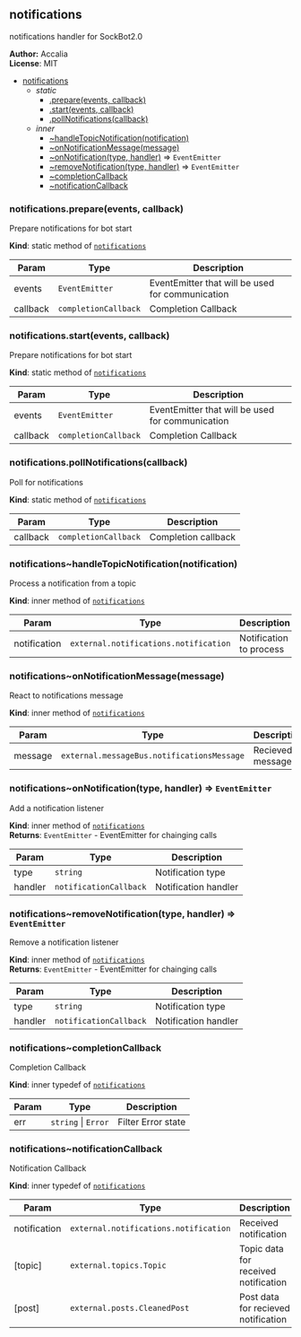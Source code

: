 <a name="module_notifications"></a>
## notifications
notifications handler for SockBot2.0

**Author:** Accalia  
**License**: MIT  

* [notifications](#module_notifications)
  * _static_
    * [.prepare(events, callback)](#module_notifications.prepare)
    * [.start(events, callback)](#module_notifications.start)
    * [.pollNotifications(callback)](#module_notifications.pollNotifications)
  * _inner_
    * [~handleTopicNotification(notification)](#module_notifications..handleTopicNotification)
    * [~onNotificationMessage(message)](#module_notifications..onNotificationMessage)
    * [~onNotification(type, handler)](#module_notifications..onNotification) ⇒ <code>EventEmitter</code>
    * [~removeNotification(type, handler)](#module_notifications..removeNotification) ⇒ <code>EventEmitter</code>
    * [~completionCallback](#module_notifications..completionCallback)
    * [~notificationCallback](#module_notifications..notificationCallback)

<a name="module_notifications.prepare"></a>
### notifications.prepare(events, callback)
Prepare notifications for bot start

**Kind**: static method of <code>[notifications](#module_notifications)</code>  

| Param | Type | Description |
| --- | --- | --- |
| events | <code>EventEmitter</code> | EventEmitter that will be used for communication |
| callback | <code>completionCallback</code> | Completion Callback |

<a name="module_notifications.start"></a>
### notifications.start(events, callback)
Prepare notifications for bot start

**Kind**: static method of <code>[notifications](#module_notifications)</code>  

| Param | Type | Description |
| --- | --- | --- |
| events | <code>EventEmitter</code> | EventEmitter that will be used for communication |
| callback | <code>completionCallback</code> | Completion Callback |

<a name="module_notifications.pollNotifications"></a>
### notifications.pollNotifications(callback)
Poll for notifications

**Kind**: static method of <code>[notifications](#module_notifications)</code>  

| Param | Type | Description |
| --- | --- | --- |
| callback | <code>completionCallback</code> | Completion callback |

<a name="module_notifications..handleTopicNotification"></a>
### notifications~handleTopicNotification(notification)
Process a notification from a topic

**Kind**: inner method of <code>[notifications](#module_notifications)</code>  

| Param | Type | Description |
| --- | --- | --- |
| notification | <code>external.notifications.notification</code> | Notification to process |

<a name="module_notifications..onNotificationMessage"></a>
### notifications~onNotificationMessage(message)
React to notifications message

**Kind**: inner method of <code>[notifications](#module_notifications)</code>  

| Param | Type | Description |
| --- | --- | --- |
| message | <code>external.messageBus.notificationsMessage</code> | Recieved message |

<a name="module_notifications..onNotification"></a>
### notifications~onNotification(type, handler) ⇒ <code>EventEmitter</code>
Add a notification listener

**Kind**: inner method of <code>[notifications](#module_notifications)</code>  
**Returns**: <code>EventEmitter</code> - EventEmitter for chainging calls  

| Param | Type | Description |
| --- | --- | --- |
| type | <code>string</code> | Notification type |
| handler | <code>notificationCallback</code> | Notification handler |

<a name="module_notifications..removeNotification"></a>
### notifications~removeNotification(type, handler) ⇒ <code>EventEmitter</code>
Remove a notification listener

**Kind**: inner method of <code>[notifications](#module_notifications)</code>  
**Returns**: <code>EventEmitter</code> - EventEmitter for chainging calls  

| Param | Type | Description |
| --- | --- | --- |
| type | <code>string</code> | Notification type |
| handler | <code>notificationCallback</code> | Notification handler |

<a name="module_notifications..completionCallback"></a>
### notifications~completionCallback
Completion Callback

**Kind**: inner typedef of <code>[notifications](#module_notifications)</code>  

| Param | Type | Description |
| --- | --- | --- |
| err | <code>string</code> &#124; <code>Error</code> | Filter Error state |

<a name="module_notifications..notificationCallback"></a>
### notifications~notificationCallback
Notification Callback

**Kind**: inner typedef of <code>[notifications](#module_notifications)</code>  

| Param | Type | Description |
| --- | --- | --- |
| notification | <code>external.notifications.notification</code> | Received notification |
| [topic] | <code>external.topics.Topic</code> | Topic data for received notification |
| [post] | <code>external.posts.CleanedPost</code> | Post data for recieved notification |

